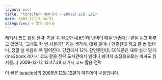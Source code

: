 ```yaml
---
layout: post
title: "toracle의 미투데이 - 2009년 12월 12일"
date: 2009-12-13 04:32
categories: ⊙ 짧은 생각들
---
```


레거시 코드 활용 전략. 지금 꼭 필요한 내용인데 번역이 매우 안좋다는 말을 듣고 미루고 있었다. '그래도 한 번 사볼까?' 하는 생각에, 대체 얼마나 안좋길래 하고 한 번 봤더니, 정말 살 마음이 뚝 떨어진다. 강컴에서 12% 할인중인데, 50%쯤은 돼야 살까 말까.(me2book 레거시 코드 활용 전략 도서관에서 빌려나 봐야지 소장용으로는 비싸도 원서를...) 2009-12-12 13:47:28             레거시 코드 활용 전략

이 글은 [toracle](http://me2day.net/toracle)님의 [2009년 12월 12일](http://me2day.net/toracle/2009/12/12#13:47:28)의 미투데이 내용입니다.


       
